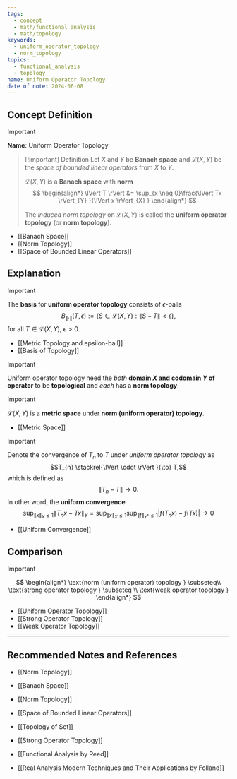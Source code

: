 ```yaml
---
tags:
  - concept
  - math/functional_analysis
  - math/topology
keywords:
  - uniform_operator_topology
  - norm_topology
topics:
  - functional_analysis
  - topology
name: Uniform Operator Topology
date of note: 2024-06-08
---
```


## Concept Definition

>[!important]
>**Name**: Uniform Operator Topology

>[!important] Definition
>Let $X$ and $Y$ be **Banach space** and $\mathcal{L}(X, Y)$ be the *space of bounded linear operators* from $X$ to $Y$.  
>
>$\mathcal{L}(X, Y)$ is a **Banach space** with **norm**
>$$
> \begin{align*}
> \lVert T \rVert  &= \sup_{x \neq 0}\frac{\lVert Tx \rVert_{Y} }{\lVert x \rVert_{X} }
> \end{align*}
>$$  
>
>The *induced norm topology* on $\mathcal{L}(X, Y)$ is called the **uniform operator topology** (or **norm topology**). 

- [[Banach Space]]
- [[Norm Topology]]
- [[Space of Bounded Linear Operators]]

## Explanation

>[!important]
>The **basis** for **uniform operator topology** consists of $\epsilon$-balls
>$$
>B_{\lVert \cdot \rVert }(T, \epsilon):= \left\{ S \in \mathcal{L}(X, Y): \lVert S - T \rVert < \epsilon   \right\},
>$$
>for all $T \in \mathcal{L}(X, Y)$, $\epsilon > 0$.

- [[Metric Topology and epsilon-ball]]
- [[Basis of Topology]]


>[!important]
>Uniform operator topology need the *both* **domain $X$ and codomain $Y$ of operator** to be **topological** and *each* has a **norm topology**.

>[!important]
>$\mathcal{L}(X, Y)$ is a **metric space** under **norm (uniform operator) topology**.

- [[Metric Space]]

>[!important]
>Denote the convergence of $T_{n}$ to $T$ under *uniform operator topology* as $$T_{n} \stackrel{\lVert \cdot \rVert }{\to} T,$$ which is defined as
>$$
>\lVert T_{n} - T \rVert \to 0.
>$$
>In other word, the **uniform convergence**
>$$
>\sup_{\lVert x \rVert_{X} \le 1}\lVert T_{n}x - Tx \rVert_{Y} = \sup_{\lVert x \rVert_{X} \le 1}\sup_{\lVert f \rVert_{Y^{*}} \le 1}\lvert f(T_{n}x) - f(Tx) \rvert \to 0
>$$

- [[Uniform Convergence]]


## Comparison

>[!important]
>$$
>\begin{align*}
> \text{norm (uniform operator) topology } \subseteq\\
> \text{strong operator topology } \subseteq \\
> \text{weak operator topology }
\end{align*}
>$$

- [[Uniform Operator Topology]]
- [[Strong Operator Topology]]
- [[Weak Operator Topology]]



-----------
##  Recommended Notes and References

- [[Norm Topology]]
- [[Banach Space]]
- [[Norm Topology]]
- [[Space of Bounded Linear Operators]]

- [[Topology of Set]]

- [[Strong Operator Topology]]

- [[Functional Analysis by Reed]]
- [[Real Analysis Modern Techniques and Their Applications by Folland]]